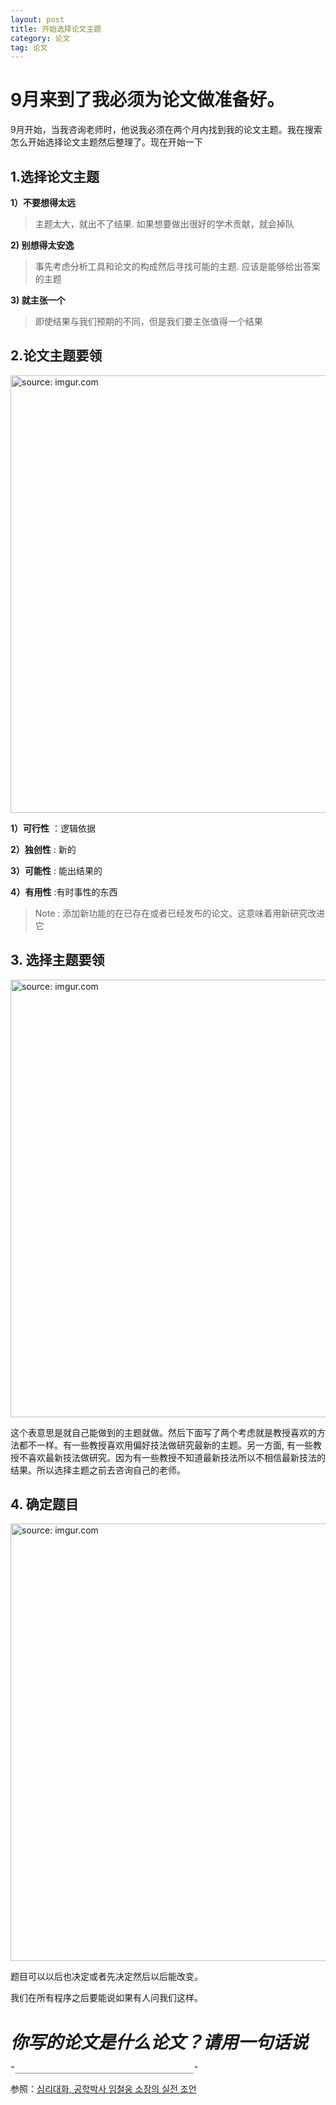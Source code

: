 ```yaml
---
layout: post
title: 开始选择论文主题
category: 论文
tag: 论文
---
```


# 9月来到了我必须为论文做准备好。
9月开始，当我咨询老师时，他说我必须在两个月内找到我的论文主题。我在搜索怎么开始选择论文主题然后整理了。现在开始一下

## 1.选择论文主题

**1）不要想得太远**

> 主题太大，就出不了结果. 如果想要做出很好的学术贡献，就会掉队


**2) 别想得太安逸**

> 事先考虑分析工具和论文的构成然后寻找可能的主题. 应该是能够给出答案的主题


**3) 就主张一个**

> 即使结果与我们预期的不同，但是我们要主张值得一个结果

## 2.论文主题要领

<a href="https://imgur.com/08aow8b"><img src="https://i.imgur.com/08aow8b.png" width="700px" title="source: imgur.com" /></a>

**1）可行性** ：逻辑依据

**2）独创性** : 新的

**3）可能性** : 能出结果的

**4）有用性** :有时事性的东西

> Note : 添加新功能的在已存在或者已经发布的论文。这意味着用新研究改进它

## 3. 选择主题要领

<a href="https://imgur.com/HCdLAca"><img src="https://i.imgur.com/HCdLAca.png" width="700px" title="source: imgur.com" /></a>

这个表意思是就自己能做到的主题就做。然后下面写了两个考虑就是教授喜欢的方法都不一样。有一些教授喜欢用偏好技法做研究最新的主题。另一方面, 有一些教授不喜欢最新技法做研究。因为有一些教授不知道最新技法所以不相信最新技法的结果。所以选择主题之前去咨询自己的老师。

## 4. 确定题目

<a href="https://imgur.com/vzYo1gH"><img src="https://i.imgur.com/vzYo1gH.png" width="700px" title="source: imgur.com" /></a>

题目可以以后也决定或者先决定然后以后能改变。

我们在所有程序之后要能说如果有人问我们这样。

# ***你写的论文是什么论文？请用一句话说***

```
"________________________________________"
```

参照：[심리대화, 공학박사 임철웅 소장의 실전 조언](https://www.youtube.com/watch?v=34Ptl4aJfek)
